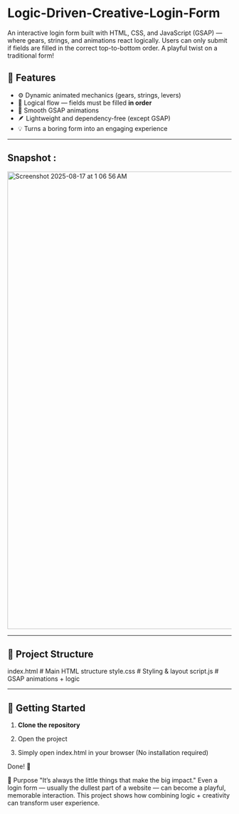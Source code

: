 # Logic-Driven-Creative-Login-Form
An interactive login form built with HTML, CSS, and JavaScript (GSAP) — where gears, strings, and animations react logically. Users can only submit if fields are filled in the correct top-to-bottom order. A playful twist on a traditional form!

## 🌟 Features
- ⚙️ Dynamic animated mechanics (gears, strings, levers)  
- 🧩 Logical flow — fields must be filled **in order**  
- 🎥 Smooth GSAP animations  
- 🪶 Lightweight and dependency-free (except GSAP)  
- 💡 Turns a boring form into an engaging experience  

---

## Snapshot :  
<img width="1771" height="1028" alt="Screenshot 2025-08-17 at 1 06 56 AM" src="https://github.com/user-attachments/assets/a415df20-c28f-480a-85fc-aeba240eb7b7" />

---

## 📂 Project Structure
index.html # Main HTML structure
style.css # Styling & layout
script.js # GSAP animations + logic

---

## 🚀 Getting Started
1. **Clone the repository**
   
2. Open the project

3. Simply open index.html in your browser
   (No installation required)

Done! 🎉

🎯 Purpose
"It’s always the little things that make the big impact."
Even a login form — usually the dullest part of a website — can become a playful, memorable interaction.
This project shows how combining logic + creativity can transform user experience.
